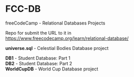 # FCC-DB
freeCodeCamp - Relational Databases Projects

Repo for submit the URL to it in https://www.freecodecamp.org/learn/relational-database/



**universe.sql** - Celestial Bodies Database project

**DB1** - Student Database: Part 1\
**DB2** - Student Database: Part 2\
**WorldCupDB** - World Cup Database project